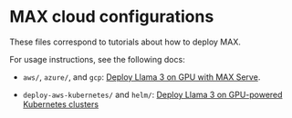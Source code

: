 # MAX cloud configurations

These files correspond to tutorials about how to deploy MAX.

For usage instructions, see the following docs:

- `aws/`, `azure/`, and `gcp`: [Deploy Llama 3 on GPU with MAX
Serve](https://docs.modular.com/max/tutorials/max-serve-local-to-cloud).

- `deploy-aws-kubernetes/` and `helm/`: [Deploy Llama 3 on GPU-powered Kubernetes
clusters](https://docs.modular.com/max/tutorials/deploy-max-serve-on-kubernetes)
